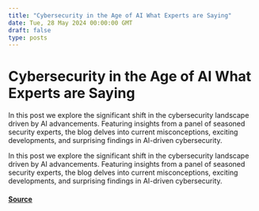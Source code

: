 ```yaml
---
title: "Cybersecurity in the Age of AI What Experts are Saying"
date: Tue, 28 May 2024 00:00:00 GMT
draft: false
type: posts
---
```

# Cybersecurity in the Age of AI What Experts are Saying





In this post we explore the significant shift in the cybersecurity landscape driven by AI advancements. Featuring insights from a panel of seasoned security experts, the blog delves into current misconceptions, exciting developments, and surprising findings in AI-driven cybersecurity.

In this post we explore the significant shift in the cybersecurity landscape driven by AI advancements. Featuring insights from a panel of seasoned security experts, the blog delves into current misconceptions, exciting developments, and surprising findings in AI-driven cybersecurity.

#### [Source](https://www.greynoise.io/blog/cybersecurity-in-the-age-of-ai-what-experts-are-saying)


